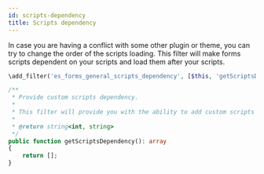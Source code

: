 ```yaml
---
id: scripts-dependency
title: Scripts dependency
---
```


In case you are having a conflict with some other plugin or theme, you can try to change the order of the scripts loading. This filter will make forms scripts dependent on your scripts and load them after your scripts.

```php
\add_filter('es_forms_general_scripts_dependency', [$this, 'getScriptsDependency']);

/**
 * Provide custom scripts dependency.
 *
 * This filter will provide you with the ability to add custom scripts dependency so you can load your project scripts before the forms scripts.
 *
 * @return string<int, string>
 */
public function getScriptsDependency(): array
{
	return [];
}
```

